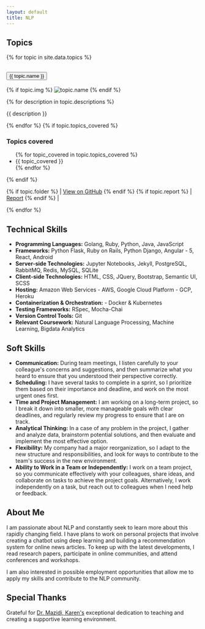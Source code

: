 ```yaml
---
layout: default
title: NLP
---
```


<div class="row g-2">
  <h2>Topics</h2>
  <div class="accordion" id="accordionExample">
    {% for topic in site.data.topics %}
      <div class="accordion-item">
        <h2 class="accordion-header" id="headingOne">
          <button class="accordion-button {{topic.collapsed}}" type="button" data-bs-toggle="collapse" data-bs-target="#{{ topic.label }}" aria-expanded="true" aria-controls="{{ topic.label }}">
            {{ topic.name }}
          </button>
        </h2>
        <div id="{{ topic.label }}" class="accordion-collapse collapse {{ topic.class }}" aria-labelledby="{{ topic.label }}" data-bs-parent="#accordionExample">
          <div class="accordion-body">
            <p>{% if topic.img %}
              <img src="{{ topic.img }}" alt="topic.name"/>
            {% endif %}</p>
            {% for description in topic.descriptions %}
              <p>{{ description }}</p>
            {% endfor %}
            {% if topic.topics_covered %}
              <h3>Topics covered</h3>
              <ul>
                {% for topic_covered in topic.topics_covered %}
                  <li>{{ topic_covered }}</li>
                {% endfor %}
              </ul>
            {% endif %}
            <p>
              {% if topic.folder %} | <a href="https://github.com/jigneshsatam/NLP/tree/main/{{topic.folder}}">View on GitHub</a> {% endif %}
              {% if topic.report %} | <a href="{{topic.report}}">Report</a> {% endif %} |
            </p>
          </div>
        </div>
      </div>
    {% endfor %}
  </div>
  <p></p>
</div>
<div class="row g-2">
  <h2>Technical Skills</h2>
  <ul>
    <li><b>Programming Languages:</b> Golang, Ruby, Python, Java, JavaScript</li>
    <li><b>Frameworks:</b> Python Flask, Ruby on Rails, Python Django, Angular - 5, React, Android</li>
    <li><b>Server-side Technologies:</b> Jupyter Notebooks, Jekyll, PostgreSQL, RabbitMQ, Redis, MySQL, SQLite</li>
    <li><b>Client-side Technologies:</b> HTML, CSS, JQuery, Bootstrap, Semantic UI, SCSS</li>
    <li><b>Hosting:</b> Amazon Web Services - AWS, Google Cloud Platform - GCP, Heroku</li>
    <li><b>Containerization & Orchestration:</b> - Docker & Kubernetes</li>
    <li><b>Testing Frameworks:</b> RSpec, Mocha-Chai</li>
    <li><b>Version Control Tools:</b> Git</li>
    <li><b>Relevant Coursework:</b> Natural Language Processing, Machine Learning, Bigdata Analytics</li>
  </ul>
  <p>
  </p>
</div>
<div class="row g-2">
  <h2>Soft Skills</h2>
  <ul>
    <li><b>Communication:</b> During team meetings, I listen carefully to your colleague's concerns and suggestions, and then summarize what you heard to ensure that you understood their perspective correctly.</li>
    <li><b>Scheduling:</b> I have several tasks to complete in a sprint, so I prioritize them based on their importance and deadline, and work on the most urgent ones first.</li>
    <li><b>Time and Project Management:</b> I am working on a long-term project, so I break it down into smaller, more manageable goals with clear deadlines, and regularly review my progress to ensure that I are on track.</li>
    <li><b>Analytical Thinking:</b> In a case of any problem in the project, I gather and analyze data, brainstorm potential solutions, and then evaluate and implement the most effective option.</li>
    <li><b>Flexibility:</b> My company had a major reorganization, so I adapt to the new structure and responsibilities, and look for ways to contribute to the team's success in the new environment.</li>
    <li><b>Ability to Work in a Team or Independently:</b> I work on a team project, so you communicate effectively with your colleagues, share ideas, and collaborate on tasks to achieve the project goals. Alternatively, I work independently on a task, but reach out to colleagues when I need help or feedback.</li>
  </ul>
  <p>
  </p>
</div>

<div class="row g-2">
  <h2>About Me</h2>
  <p>I am passionate about NLP and constantly seek to learn more about this rapidly changing field. I have plans to work on personal projects that involve creating a chatbot using deep learning and building a recommendation system for online news articles. To keep up with the latest developments, I read research papers, participate in online communities, and attend conferences and workshops.</p>
  <p>I am also interested in possible employment opportunities that allow me to apply my skills and contribute to the NLP community.</p>
</div>

<div class="row g-2">
  <h2>Special Thanks</h2>
  <p>
    Grateful for <a href="https://github.com/kjmazidi">Dr. Mazidi, Karen's</a > exceptional dedication to teaching and creating a supportive learning environment.
  </p>
</div>
